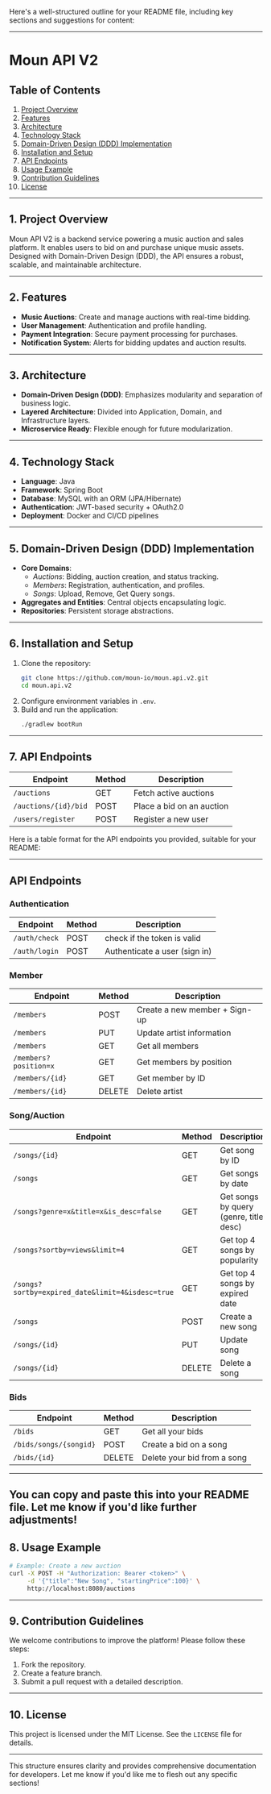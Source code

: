 Here's a well-structured outline for your README file, including key sections and suggestions for content:

---

# Moun API V2

## Table of Contents
1. [Project Overview](#1-project-overview)  
2. [Features](#2-features)  
3. [Architecture](#3-architecture)  
4. [Technology Stack](#4-technology-stack)  
5. [Domain-Driven Design (DDD) Implementation](#5-domain-driven-design-ddd-implementation)  
6. [Installation and Setup](#6-installation-and-setup)  
7. [API Endpoints](#7-api-endpoints)  
8. [Usage Example](#8-usage-example)  
9. [Contribution Guidelines](#9-contribution-guidelines)  
10. [License](#10-license)

---

## 1. Project Overview
Moun API V2 is a backend service powering a music auction and sales platform. It enables users to bid on and purchase unique music assets. Designed with Domain-Driven Design (DDD), the API ensures a robust, scalable, and maintainable architecture.

---

## 2. Features
- **Music Auctions**: Create and manage auctions with real-time bidding.  
- **User Management**: Authentication and profile handling.  
- **Payment Integration**: Secure payment processing for purchases.  
- **Notification System**: Alerts for bidding updates and auction results.  

---

## 3. Architecture
- **Domain-Driven Design (DDD)**: Emphasizes modularity and separation of business logic.  
- **Layered Architecture**: Divided into Application, Domain, and Infrastructure layers.  
- **Microservice Ready**: Flexible enough for future modularization.  

---

## 4. Technology Stack
- **Language**: Java
- **Framework**: Spring Boot 
- **Database**: MySQL with an ORM (JPA/Hibernate)  
- **Authentication**: JWT-based security + OAuth2.0
- **Deployment**: Docker and CI/CD pipelines  

---

## 5. Domain-Driven Design (DDD) Implementation
- **Core Domains**:
  - *Auctions*: Bidding, auction creation, and status tracking.  
  - *Members*: Registration, authentication, and profiles.  
  - *Songs*: Upload, Remove, Get Query songs.
- **Aggregates and Entities**: Central objects encapsulating logic.  
- **Repositories**: Persistent storage abstractions.  

---

## 6. Installation and Setup
1. Clone the repository:  
   ```bash
   git clone https://github.com/moun-io/moun.api.v2.git
   cd moun.api.v2
   ```  
2. Configure environment variables in `.env`.  
3. Build and run the application:  
   ```bash
   ./gradlew bootRun
   ```  

---

## 7. API Endpoints
| Endpoint             | Method | Description                |  
|----------------------|--------|----------------------------|  
| `/auctions`          | GET    | Fetch active auctions      |  
| `/auctions/{id}/bid` | POST   | Place a bid on an auction  |  
| `/users/register`    | POST   | Register a new user        |  


Here is a table format for the API endpoints you provided, suitable for your README:

---

## API Endpoints

### Authentication
| Endpoint          | Method | Description               |
|-------------------|--------|---------------------------|
| `/auth/check`  | POST   | check if the token is valid |
| `/auth/login`     | POST   | Authenticate a user (sign in) |

### Member
| Endpoint                        | Method | Description                            |
|---------------------------------|--------|----------------------------------------|
| `/members`                      | POST   | Create a new member + Sign-up                  |
| `/members`                 | PUT    | Update artist information             |
| `/members`                      | GET    | Get all members                        |
| `/members?position=x`           | GET    | Get members by position                |
| `/members/{id}`                 | GET    | Get member by ID                       |
| `/members/{id}`                 | DELETE | Delete artist                          |

### Song/Auction
| Endpoint                        | Method | Description                            |
|---------------------------------|--------|----------------------------------------|
| `/songs/{id}`                   | GET    | Get song by ID                         |
| `/songs`                        | GET    | Get songs by date                      |
| `/songs?genre=x&title=x&is_desc=false` | GET    | Get songs by query (genre, title, desc) |
| `/songs?sortby=views&limit=4`   | GET    | Get top 4 songs by popularity          |
| `/songs?sortby=expired_date&limit=4&isdesc=true` | GET    | Get top 4 songs by expired date |
| `/songs`                        | POST   | Create a new song                      |
| `/songs/{id}`                   | PUT    | Update song                            |
| `/songs/{id}`                   | DELETE | Delete a song                          |

### Bids
| Endpoint                        | Method | Description                            |
|---------------------------------|--------|----------------------------------------|
| `/bids`                         | GET    | Get all your bids                      |
| `/bids/songs/{songid}`          | POST   | Create a bid on a song                 |
| `/bids/{id}`                    | DELETE | Delete your bid from a song            |

--- 

You can copy and paste this into your README file. Let me know if you'd like further adjustments!
---

## 8. Usage Example
```bash
# Example: Create a new auction
curl -X POST -H "Authorization: Bearer <token>" \
     -d '{"title":"New Song", "startingPrice":100}' \
     http://localhost:8080/auctions
```

---

## 9. Contribution Guidelines
We welcome contributions to improve the platform! Please follow these steps:  
1. Fork the repository.  
2. Create a feature branch.  
3. Submit a pull request with a detailed description.  

---

## 10. License
This project is licensed under the MIT License. See the `LICENSE` file for details.

---

This structure ensures clarity and provides comprehensive documentation for developers. Let me know if you'd like me to flesh out any specific sections!
